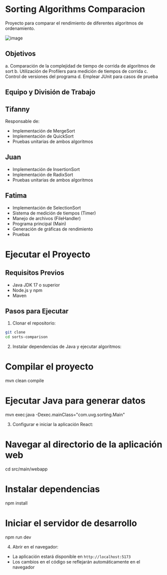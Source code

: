 # Sorting Algorithms Comparacion

Proyecto para comparar el rendimiento de diferentes algoritmos de ordenamiento.

![image](https://github.com/user-attachments/assets/7e06ca50-4da2-43d8-aaef-ee95b8b7fb15)


## Objetivos
a. Comparación de la complejidad de tiempo de corrida de algoritmos de sort
b. Utilización de Profilers para medición de tiempos de corrida
c. Control de versiones del programa
d. Emplear JUnit para casos de prueba

## Equipo y División de Trabajo

## Tifanny
Responsable de:
- Implementación de MergeSort
- Implementación de QuickSort
- Pruebas unitarias de ambos algoritmos

## Juan 
- Implementación de InsertionSort
- Implementación de RadixSort
- Pruebas unitarias de ambos algoritmos

## Fatima 
- Implementación de SelectionSort
- Sistema de medición de tiempos (Timer)
- Manejo de archivos (FileHandler)
- Programa principal (Main)
- Generación de gráficas de rendimiento
- Pruebas

# Ejecutar el Proyecto

## Requisitos Previos
- Java JDK 17 o superior
- Node.js y npm
- Maven

## Pasos para Ejecutar

1. Clonar el repositorio:
```bash
git clone 
cd sorts-comparison
```

2. Instalar dependencias de Java y ejecutar algoritmos:

# Compilar el proyecto
mvn clean compile

# Ejecutar Java para generar datos
mvn exec:java -Dexec.mainClass="com.uvg.sorting.Main"


3. Configurar e iniciar la aplicación React:

# Navegar al directorio de la aplicación web
cd src/main/webapp

# Instalar dependencias
npm install

# Iniciar el servidor de desarrollo
npm run dev

4. Abrir en el navegador:
- La aplicación estará disponible en `http://localhost:5173`
- Los cambios en el código se reflejarán automáticamente en el navegador

  
